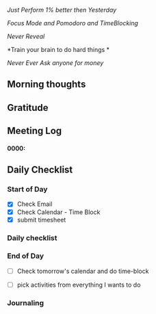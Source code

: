 *Just Perform 1% better then Yesterday*
 
 *Focus Mode and Pomodoro and TimeBlocking* 

 *Never Reveal*
 
*Train your brain to do hard things *

*Never Ever Ask anyone for money*


## Morning thoughts

## Gratitude

## Meeting Log

#### 0000:


## Daily Checklist 

### Start of Day
- [x] Check Email
- [x] Check Calendar - Time Block
- [x] submit timesheet

### Daily checklist


### End of Day
- [ ] Check tomorrow's calendar and do time-block
- [ ] pick activities from everything I wants to do


### Journaling 



